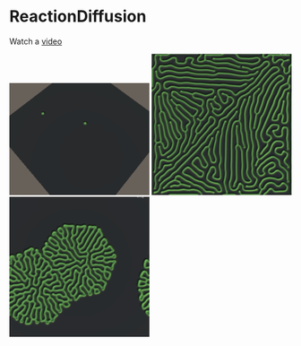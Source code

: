# ReactionDiffusion

Watch a <a href="https://youtu.be/65kV5iLcx_w">video</a>

<img src="Screenshots/image.gif" width="250">

<img src="Screenshots/1.PNG" width="250">
<img src="Screenshots/2.PNG" width="250">
